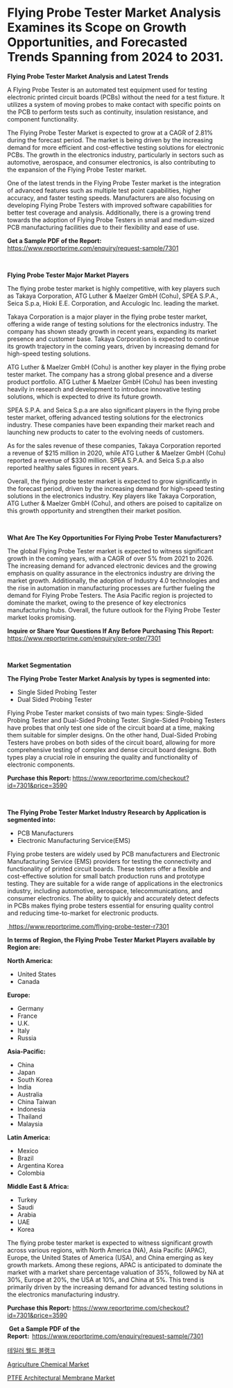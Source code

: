 <p><h1>Flying Probe Tester Market Analysis Examines its Scope on Growth Opportunities, and Forecasted Trends Spanning from 2024 to 2031.</h1></p><p><strong>Flying Probe Tester Market Analysis and Latest Trends</strong></p>
<p><p>A Flying Probe Tester is an automated test equipment used for testing electronic printed circuit boards (PCBs) without the need for a test fixture. It utilizes a system of moving probes to make contact with specific points on the PCB to perform tests such as continuity, insulation resistance, and component functionality.</p><p>The Flying Probe Tester Market is expected to grow at a CAGR of 2.81% during the forecast period. The market is being driven by the increasing demand for more efficient and cost-effective testing solutions for electronic PCBs. The growth in the electronics industry, particularly in sectors such as automotive, aerospace, and consumer electronics, is also contributing to the expansion of the Flying Probe Tester market.</p><p>One of the latest trends in the Flying Probe Tester market is the integration of advanced features such as multiple test point capabilities, higher accuracy, and faster testing speeds. Manufacturers are also focusing on developing Flying Probe Testers with improved software capabilities for better test coverage and analysis. Additionally, there is a growing trend towards the adoption of Flying Probe Testers in small and medium-sized PCB manufacturing facilities due to their flexibility and ease of use.</p></p>
<p><strong>Get a Sample PDF of the Report:&nbsp;</strong> <a href="https://www.reportprime.com/enquiry/request-sample/7301">https://www.reportprime.com/enquiry/request-sample/7301</a></p>
<p>&nbsp;</p>
<p><strong>Flying Probe Tester Major Market Players</strong></p>
<p><p>The flying probe tester market is highly competitive, with key players such as Takaya Corporation, ATG Luther & Maelzer GmbH (Cohu), SPEA S.P.A., Seica S.p.a, Hioki E.E. Corporation, and Acculogic Inc. leading the market.</p><p>Takaya Corporation is a major player in the flying probe tester market, offering a wide range of testing solutions for the electronics industry. The company has shown steady growth in recent years, expanding its market presence and customer base. Takaya Corporation is expected to continue its growth trajectory in the coming years, driven by increasing demand for high-speed testing solutions.</p><p>ATG Luther & Maelzer GmbH (Cohu) is another key player in the flying probe tester market. The company has a strong global presence and a diverse product portfolio. ATG Luther & Maelzer GmbH (Cohu) has been investing heavily in research and development to introduce innovative testing solutions, which is expected to drive its future growth. </p><p>SPEA S.P.A. and Seica S.p.a are also significant players in the flying probe tester market, offering advanced testing solutions for the electronics industry. These companies have been expanding their market reach and launching new products to cater to the evolving needs of customers.</p><p>As for the sales revenue of these companies, Takaya Corporation reported a revenue of $215 million in 2020, while ATG Luther & Maelzer GmbH (Cohu) reported a revenue of $330 million. SPEA S.P.A. and Seica S.p.a also reported healthy sales figures in recent years.</p><p>Overall, the flying probe tester market is expected to grow significantly in the forecast period, driven by the increasing demand for high-speed testing solutions in the electronics industry. Key players like Takaya Corporation, ATG Luther & Maelzer GmbH (Cohu), and others are poised to capitalize on this growth opportunity and strengthen their market position.</p></p>
<p>&nbsp;</p>
<p><strong>What Are The Key Opportunities For Flying Probe Tester Manufacturers?</strong></p>
<p><p>The global Flying Probe Tester market is expected to witness significant growth in the coming years, with a CAGR of over 5% from 2021 to 2026. The increasing demand for advanced electronic devices and the growing emphasis on quality assurance in the electronics industry are driving the market growth. Additionally, the adoption of Industry 4.0 technologies and the rise in automation in manufacturing processes are further fueling the demand for Flying Probe Testers. The Asia Pacific region is projected to dominate the market, owing to the presence of key electronics manufacturing hubs. Overall, the future outlook for the Flying Probe Tester market looks promising.</p></p>
<p><strong>Inquire or Share Your Questions If Any Before Purchasing This Report:</strong> <a href="https://www.reportprime.com/enquiry/pre-order/7301">https://www.reportprime.com/enquiry/pre-order/7301</a></p>
<p>&nbsp;</p>
<p><strong>Market Segmentation</strong></p>
<p><strong>The Flying Probe Tester Market Analysis by types is segmented into:</strong></p>
<p><ul><li>Single Sided Probing Tester</li><li>Dual Sided Probing Tester</li></ul></p>
<p><p>Flying Probe Tester market consists of two main types: Single-Sided Probing Tester and Dual-Sided Probing Tester. Single-Sided Probing Testers have probes that only test one side of the circuit board at a time, making them suitable for simpler designs. On the other hand, Dual-Sided Probing Testers have probes on both sides of the circuit board, allowing for more comprehensive testing of complex and dense circuit board designs. Both types play a crucial role in ensuring the quality and functionality of electronic components.</p></p>
<p><strong>Purchase this Report:&nbsp;</strong><a href="https://www.reportprime.com/checkout?id=7301&price=3590">https://www.reportprime.com/checkout?id=7301&price=3590</a></p>
<p>&nbsp;</p>
<p><strong>The Flying Probe Tester Market Industry Research by Application is segmented into:</strong></p>
<p><ul><li>PCB Manufacturers</li><li>Electronic Manufacturing Service(EMS)</li></ul></p>
<p><p>Flying probe testers are widely used by PCB manufacturers and Electronic Manufacturing Service (EMS) providers for testing the connectivity and functionality of printed circuit boards. These testers offer a flexible and cost-effective solution for small batch production runs and prototype testing. They are suitable for a wide range of applications in the electronics industry, including automotive, aerospace, telecommunications, and consumer electronics. The ability to quickly and accurately detect defects in PCBs makes flying probe testers essential for ensuring quality control and reducing time-to-market for electronic products.</p></p>
<p><a href="https://www.reportprime.com/flying-probe-tester-r7301">&nbsp;https://www.reportprime.com/flying-probe-tester-r7301</a></p>
<p><strong>In terms of Region, the Flying Probe Tester Market Players available by Region are:</strong></p>
<p>
    <p> <strong> North America: </strong>
        <ul>
            <li>United States</li>
            <li>Canada</li>
        </ul>
        </p> 
    <p> <strong> Europe: </strong>
        <ul>
            <li>Germany</li>
            <li>France</li>
            <li>U.K.</li>
            <li>Italy</li>
            <li>Russia</li>
        </ul>
        </p> 
    <p> <strong> Asia-Pacific: </strong>
        <ul>
            <li>China</li>
            <li>Japan</li>
            <li>South Korea</li>
            <li>India</li>
            <li>Australia</li>
            <li>China Taiwan</li>
            <li>Indonesia</li>
            <li>Thailand</li>
            <li>Malaysia</li>
        </ul>
        </p> 
    <p> <strong> Latin America: </strong>
        <ul>
            <li>Mexico</li>
            <li>Brazil</li>
            <li>Argentina Korea</li>
            <li>Colombia</li>
        </ul>
        </p> 
    <p> <strong> Middle East & Africa: </strong>
        <ul>
            <li>Turkey</li>
            <li>Saudi</li>
            <li>Arabia</li>
            <li>UAE</li>
            <li>Korea</li>
        </ul>
    </p>
    </p>
<p><p>The flying probe tester market is expected to witness significant growth across various regions, with North America (NA), Asia Pacific (APAC), Europe, the United States of America (USA), and China emerging as key growth markets. Among these regions, APAC is anticipated to dominate the market with a market share percentage valuation of 35%, followed by NA at 30%, Europe at 20%, the USA at 10%, and China at 5%. This trend is primarily driven by the increasing demand for advanced testing solutions in the electronics manufacturing industry.</p></p>
<p><strong>Purchase this Report: </strong><a href="https://www.reportprime.com/checkout?id=7301&price=3590">https://www.reportprime.com/checkout?id=7301&price=3590</a></p>
<p>&nbsp;<strong>Get a Sample PDF of the Report:&nbsp;&nbsp;</strong><a href="https://www.reportprime.com/enquiry/request-sample/7301">https://www.reportprime.com/enquiry/request-sample/7301</a></p>
<p><strong></strong></p>
<p><p><a href="https://medium.com/@midge5687567/%ED%85%8C%EC%9D%BC%EB%9F%AC-%EC%9A%A9%EC%A0%91-%EB%B8%94%EB%9E%AD%ED%81%AC-%EC%8B%9C%EC%9E%A5-%EC%8B%9C%EC%9E%A5-cagr-%EC%8B%9C%EC%9E%A5-%ED%8A%B8%EB%A0%8C%EB%93%9C-%EB%B0%8F-%EC%84%B1%EC%9E%A5-%EC%A0%84%EB%9E%B5%EC%97%90-%EB%8C%80%ED%95%9C-%ED%86%B5%EC%B0%B0%EB%A0%A5-91ffa90efd77">테일러 웰드 블랭크</a></p><p><a href="https://www.linkedin.com/pulse/insights-agriculture-chemical-market-size-analysing-share-bmjic?trackingId=0K%2B78KhL%2BqRWh0RM6PZiNQ%3D%3D">Agriculture Chemical Market</a></p><p><a href="https://www.linkedin.com/pulse/ptfe-architectural-membrane-market-research-report-reveals-dvfjc?trackingId=wrgtvGW8IMpVgu1hHy%2FsGw%3D%3D">PTFE Architectural Membrane Market</a></p></p>